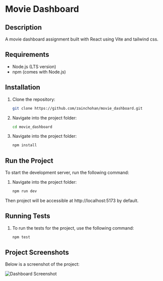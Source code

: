 # Movie Dashboard

## Description
A movie dashboard assignment built with React using Vite and tailwind css.

## Requirements
- Node.js (LTS version)
- npm (comes with Node.js)

## Installation

1. Clone the repository:
   ```bash
   git clone https://github.com/zainchohan/movie_dashboard.git

2. Navigate into the project folder:
    ```bash
   cd movie_dashboard

3. Navigate into the project folder:
    ```bash
   npm install

## Run the Project

To start the development server, run the following command:
1. Navigate into the project folder:
    ```bash
   npm run dev

Then project will be accessible at http://localhost:5173 by default.

## Running Tests

1. To run the tests for the project, use the following command:
    ```bash
   npm test

## Project Screenshots

Below is a screenshot of the project:

![Dashboard Screenshot](screenshot.png)